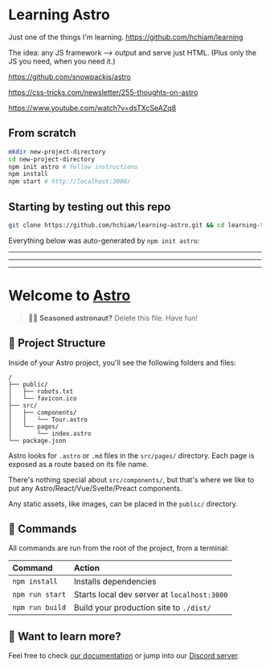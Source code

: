 # Learning Astro

Just one of the things I'm learning. <https://github.com/hchiam/learning>

The idea: any JS framework --> output and serve just HTML. (Plus only the JS you need, when you need it.)

<https://github.com/snowpackjs/astro>

<https://css-tricks.com/newsletter/255-thoughts-on-astro>

<https://www.youtube.com/watch?v=dsTXcSeAZq8>

## From scratch

```bash
mkdir new-project-directory
cd new-project-directory
npm init astro # follow instructions
npm install
npm start # http://localhost:3000/
```

## Starting by testing out this repo

```bash
git clone https://github.com/hchiam/learning-astro.git && cd learning-template && npm install; # and then ...
```

Everything below was auto-generated by `npm init astro`:

<hr/>
<hr/>
<hr/>

# Welcome to [Astro](https://astro.build)

> 🧑‍🚀 **Seasoned astronaut?** Delete this file. Have fun!

## 🚀 Project Structure

Inside of your Astro project, you'll see the following folders and files:

```
/
├── public/
│   ├── robots.txt
│   └── favicon.ico
├── src/
│   ├── components/
│   │   └── Tour.astro
│   └── pages/
│       └── index.astro
└── package.json
```

Astro looks for `.astro` or `.md` files in the `src/pages/` directory. Each page is exposed as a route based on its file name.

There's nothing special about `src/components/`, but that's where we like to put any Astro/React/Vue/Svelte/Preact components.

Any static assets, like images, can be placed in the `public/` directory.

## 🧞 Commands

All commands are run from the root of the project, from a terminal:

| Command         | Action                                      |
| :-------------- | :------------------------------------------ |
| `npm install`   | Installs dependencies                       |
| `npm run start` | Starts local dev server at `localhost:3000` |
| `npm run build` | Build your production site to `./dist/`     |

## 👀 Want to learn more?

Feel free to check [our documentation](https://github.com/snowpackjs/astro) or jump into our [Discord server](https://astro.build/chat).
